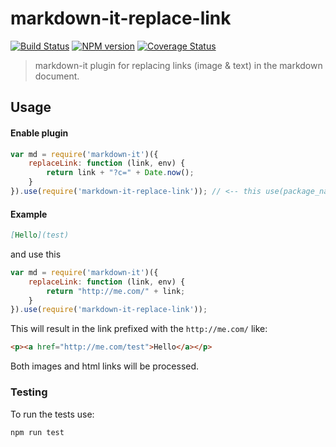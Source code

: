 # markdown-it-replace-link

[![Build Status](https://img.shields.io/travis/GerHobbelt/markdown-it-replace-link/master.svg?style=flat)](https://travis-ci.org/GerHobbelt/markdown-it-replace-link)
[![NPM version](https://img.shields.io/npm/v/@gerhobbelt/markdown-it-replace-link.svg?style=flat)](https://www.npmjs.org/package/@gerhobbelt/markdown-it-replace-link)
[![Coverage Status](https://img.shields.io/coveralls/GerHobbelt/markdown-it-replace-link/master.svg?style=flat)](https://coveralls.io/r/GerHobbelt/markdown-it-replace-link?branch=master)

> markdown-it plugin for replacing links (image & text) in the markdown document.

## Usage

#### Enable plugin


```js
var md = require('markdown-it')({
    replaceLink: function (link, env) {
        return link + "?c=" + Date.now();
    }
}).use(require('markdown-it-replace-link')); // <-- this use(package_name) is required
```

#### Example

```md
[Hello](test)
```

and use this

```js
var md = require('markdown-it')({
    replaceLink: function (link, env) {
        return "http://me.com/" + link;
    }
}).use(require('markdown-it-replace-link'));
```


This will result in the link prefixed with the `http://me.com/` like:

```html
<p><a href="http://me.com/test">Hello</a></p>
```

Both images and html links will be processed.

### Testing

To run the tests use:
```bash
npm run test
```
